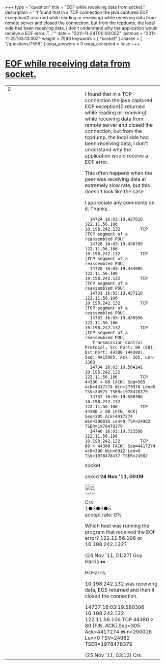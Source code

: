 +++
type = "question"
title = "EOF while receiving data from socket."
description = '''I found that in a TCP connection the java captured EOF exception(0 returned while reading or receiving) while receiving data from remote server and closed the connection, but from the tcpdump, the local side had been receiving data, I don&#x27;t understand why the application would receive a EOF error. T...'''
date = "2011-11-24T00:09:00Z"
lastmod = "2011-11-25T03:13:00Z"
weight = 7596
keywords = [ "socket" ]
aliases = [ "/questions/7596" ]
osqa_answers = 0
osqa_accepted = false
+++

<div class="headNormal">

# [EOF while receiving data from socket.](/questions/7596/eof-while-receiving-data-from-socket)

</div>

<div id="main-body">

<div id="askform">

<table id="question-table" style="width:100%;"><colgroup><col style="width: 50%" /><col style="width: 50%" /></colgroup><tbody><tr class="odd"><td style="width: 30px; vertical-align: top"><div class="vote-buttons"><span id="post-7596-upvote" class="ajax-command post-vote up" rel="nofollow" title="I like this post (click again to cancel)"> </span><div id="post-7596-score" class="post-score" title="current number of votes">0</div><span id="post-7596-downvote" class="ajax-command post-vote down" rel="nofollow" title="I dont like this post (click again to cancel)"> </span> <span id="favorite-mark" class="ajax-command favorite-mark" rel="nofollow" title="mark/unmark this question as favorite (click again to cancel)"> </span><div id="favorite-count" class="favorite-count"></div></div></td><td><div id="item-right"><div class="question-body"><p>I found that in a TCP connection the java captured EOF exception(0 returned while reading or receiving) while receiving data from remote server and closed the connection, but from the tcpdump, the local side had been receiving data, I don't understand why the application would receive a EOF error.</p><p>This often happens when the peer was receiving data at extremely slow rate, but this doesn't look like the case.</p><p>I appreciate any comments on it, Thanks.</p><pre><code>  14724 16:03:19.427810 122.11.56.106         10.198.242.132        TCP      [TCP segment of a reassembled PDU]
  14726 16:03:19.430709 122.11.56.106         10.198.242.132        TCP      [TCP segment of a reassembled PDU]
  14728 16:03:19.434005 122.11.56.106         10.198.242.132        TCP      [TCP segment of a reassembled PDU]
  14731 16:03:19.437118 122.11.56.106         10.198.242.132        TCP      [TCP segment of a reassembled PDU]
  14733 16:03:19.439956 122.11.56.106         10.198.242.132        TCP      [TCP segment of a reassembled PDU]
   Transmission Control Protocol, Src Port: 80 (80), Dst Port: 44380 (44380), Seq: 4415905, Ack: 305, Len: 1368
  14734 16:03:19.504241 10.198.242.132        122.11.56.106         TCP      44380 &gt; 80 [ACK] Seq=305 Ack=4417274 Win=279976 Len=0 TSV=24975 TSER=1978478379
  14737 16:03:19.580306 10.198.242.132        122.11.56.106         TCP      44380 &gt; 80 [FIN, ACK] Seq=305 Ack=4417274 Win=290016 Len=0 TSV=24982 TSER=1978478379
  14740 16:03:19.723586 122.11.56.106         10.198.242.132        TCP      80 &gt; 44380 [ACK] Seq=4417274 Ack=306 Win=6912 Len=0 TSV=1978478437 TSER=24982</code></pre></div><div id="question-tags" class="tags-container tags"><span class="post-tag tag-link-socket" rel="tag" title="see questions tagged &#39;socket&#39;">socket</span></div><div id="question-controls" class="post-controls"></div><div class="post-update-info-container"><div class="post-update-info post-update-info-user"><p>asked <strong>24 Nov '11, 00:09</strong></p><img src="https://secure.gravatar.com/avatar/6535877de270eac71c394ebbe2c5dae5?s=32&amp;d=identicon&amp;r=g" class="gravatar" width="32" height="32" alt="Crs&#39;s gravatar image" /><p><span>Crs</span><br />
<span class="score" title="1 reputation points">1</span><span title="3 badges"><span class="badge1">●</span><span class="badgecount">3</span></span><span title="3 badges"><span class="silver">●</span><span class="badgecount">3</span></span><span title="5 badges"><span class="bronze">●</span><span class="badgecount">5</span></span><br />
<span class="accept_rate" title="Rate of the user&#39;s accepted answers">accept rate:</span> <span title="Crs has no accepted answers">0%</span></p></div></div><div id="comments-container-7596" class="comments-container"><span id="7605"></span><div id="comment-7605" class="comment"><div id="post-7605-score" class="comment-score"></div><div class="comment-text"><p>Which host was running the program that received the EOF error? 122.11.56.106 or 10.198.242.132?</p></div><div id="comment-7605-info" class="comment-info"><span class="comment-age">(24 Nov '11, 01:27)</span> <span class="comment-user userinfo">Guy Harris ♦♦</span></div></div><span id="7627"></span><div id="comment-7627" class="comment"><div id="post-7627-score" class="comment-score"></div><div class="comment-text"><p>Hi Harris,</p><p>10.198.242.132 was receiving data, EOS returned and then it closed the connection.</p><p>14737 16:03:19.580306 10.198.242.132 122.11.56.106 TCP 44380 &gt; 80 [FIN, ACK] Seq=305 Ack=4417274 Win=290016 Len=0 TSV=24982 TSER=1978478379</p></div><div id="comment-7627-info" class="comment-info"><span class="comment-age">(25 Nov '11, 03:13)</span> <span class="comment-user userinfo">Crs</span></div></div></div><div id="comment-tools-7596" class="comment-tools"></div><div class="clear"></div><div id="comment-7596-form-container" class="comment-form-container"></div><div class="clear"></div></div></td></tr></tbody></table>

</div>

</div>

